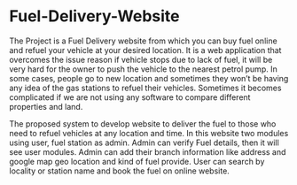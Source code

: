 # Fuel-Delivery-Website
The Project is a Fuel Delivery website from which you can buy fuel online and refuel your vehicle at your desired location. It is a web application that overcomes the issue reason if vehicle stops due to lack of fuel, it will be very hard for the owner to push the vehicle to the nearest petrol pump. In some cases, people go to new location and sometimes they won’t be having any idea of the gas stations to refuel their vehicles. Sometimes it becomes complicated if we are not using any software to compare different properties and land.
 
The proposed system to develop website to deliver the fuel to those who need to refuel vehicles at any location and time. In this website two modules using user, fuel station as admin. Admin can verify Fuel details, then it will see user modules. Admin can add their branch information like address and google map geo location and kind of fuel provide. User can search by locality or station name and book the fuel on online website.
